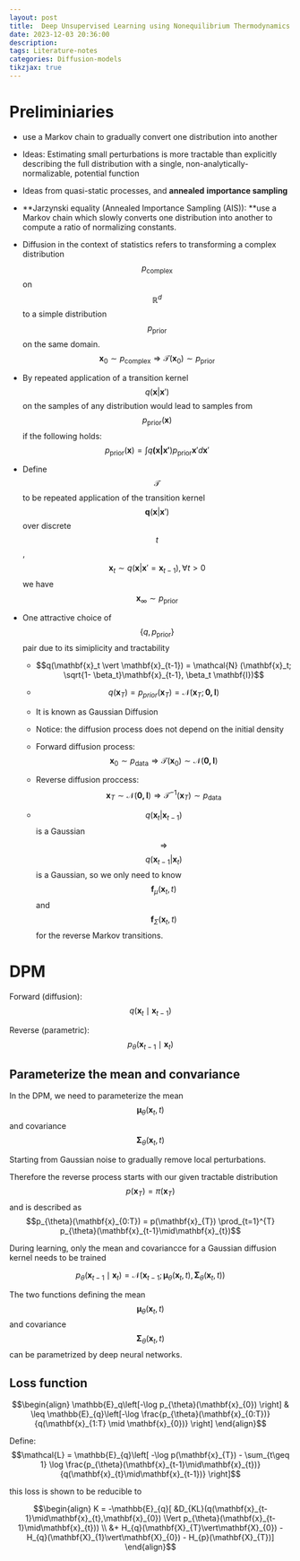 ```yaml
---
layout: post
title:  Deep Unsupervised Learning using Nonequilibrium Thermodynamics
date: 2023-12-03 20:36:00
description: 
tags: Literature-notes
categories: Diffusion-models
tikzjax: true
---
```


# Preliminiaries
- use a Markov chain to gradually convert one distribution into another

- Ideas: Estimating small perturbations is more tractable than explicitly describing the full distribution with a single, non-analytically-normalizable, potential function

- Ideas from quasi-static processes, and **annealed** **importance sampling**

- **Jarzynski equality (Annealed Importance Sampling (AIS)): **use a Markov chain which slowly converts one distribution into another to compute a ratio of normalizing constants.

- Diffusion in the context of statistics refers to transforming a complex distribution $$p_{\text{complex}}$$on $$\mathbb{R}^{d}$$to a simple distribution $$p_{\text{prior}}$$on the same domain. $$\mathbf{x}_0 \sim p_{\text{complex}} \Rightarrow \mathcal{T} (\mathbf{x}_0) \sim p_{\text{prior}}$$

- By repeated application of a transition kernel $$q(\mathbf{x}\vert \mathbf{x}')$$on the samples of any distribution would lead to samples from $$p_{\text{prior}}(\mathbf{x})$$if the following holds: $$p_{\text{prior}}(\textbf{x}) = \int q \mathbf{(x \vert x'} )p_{\text{prior}}\mathbf{x}'d \mathbf{x}'$$

- Define $$\mathcal{T}$$ to be repeated application of the transition kernel $$\mathbf{q}(\mathbf{x} \vert \mathbf{x}')$$over discrete $$t$$, $$\mathbf{x}_t \sim q(\mathbf{x} \vert \mathbf{x}' = \mathbf{x}_{t-1}), \, \forall t>0$$ we have $$\mathbf{x}_{\infty} \sim p_{\text{prior}}$$

- One attractive choice of $$\{ q, p_{\text{prior}} \}$$pair due to its simiplicity and tractability

   - $$q(\mathbf{x}_t \vert \mathbf{x}_{t-1}) = \mathcal{N} (\mathbf{x}_t; \sqrt{1- \beta_t}\mathbf{x}_{t-1}, \beta_t \mathbf{I})$$

   - $$q(\mathbf{x}_T) = p_{prior}(\mathbf{x}_T) = \mathcal{N} (\mathbf{x}_T; \mathbf{0, I})$$

   - It is known as Gaussian Diffusion

   - Notice: the diffusion process does not depend on the initial density

   - Forward diffusion process: $$\mathbf{x}_0 \sim p_{\text{data}} \Rightarrow \mathcal{T} (\mathbf{x}_0) \sim \mathcal{N} (\mathbf{0, I})$$

   - Reverse diffusion proccess: $$\mathbf{x}_T \sim \mathcal{N} (\mathbf{0, I})  \Rightarrow \mathcal{T}^{-1} (\mathbf{x}_T) \sim p_{\text{data}}$$

   - $$q(\mathbf{x}_t \vert \mathbf{x}_{t-1})$$is a Gaussian $$\Rightarrow$$$$q(\mathbf{x}_{t-1} \vert \mathbf{x}_{t})$$is a Gaussian, so we only need to know $$\mathbf{f}_{\mu}(\mathbf{x}_{t}, t)$$and $$\mathbf{f}_{\Sigma}(\mathbf{x}_{t}, t)$$for the reverse Markov transitions.

# DPM

Forward (diffusion): $$ q(\mathbf{x}_{t}\mid\mathbf{x}_{t-1})$$

Reverse (parametric): $$ p_{\theta}(\mathbf{x}_{t-1}\mid\mathbf{x}_{t})$$

## Parameterize the mean and convariance

In the DPM, we need to parameterize the  mean $$\mathbf{\mu}_{\theta}(\mathbf{x}_{t},t)$$ and covariance $$\mathbf{\Sigma}_{\theta}(\mathbf{x}_{t},t)$$

Starting from Gaussian noise to gradually remove local perturbations. 

Therefore the reverse process starts with our given tractable distribution $$p(\mathbf{x}_{T})=\pi(\mathbf{x}_{T})$$ and is described as
$$p_{\theta}(\mathbf{x}_{0:T}) =  p(\mathbf{x}_{T}) \prod_{t=1}^{T} p_{\theta}(\mathbf{x}_{t-1}\mid\mathbf{x}_{t})$$

During learning, only the mean and covariancce for a Gaussian diffusion kernel needs to be trained

$$p_{\theta}(\mathbf{x}_{t-1}\mid\mathbf{x}_{t}) = \mathcal{N}(\mathbf{x}_{t-1} ; \mathbf{\mu}_{\theta}(\mathbf{x}_{t},t),\mathbf{\Sigma}_{\theta}(\mathbf{x}_{t},t))$$

The two functions defining the mean $$\mathbf{\mu}_{\theta}(\mathbf{x}_{t},t)$$ and covariance $$\mathbf{\Sigma}_{\theta}(\mathbf{x}_{t},t)$$ can be parametrized by deep neural networks. 

## Loss function

$$\begin{align}
\mathbb{E}_q\left[-\log p_{\theta}(\mathbf{x}_{0}) \right] & \leq \mathbb{E}_{q}\left[-\log \frac{p_{\theta}(\mathbf{x}_{0:T})}{q(\mathbf{x}_{1:T} \mid \mathbf{x}_{0})} \right] 
\end{align}$$

Define:
$$\mathcal{L}  = \mathbb{E}_{q}\left[ -\log p(\mathbf{x}_{T}) - \sum_{t\geq 1} \log \frac{p_{\theta}(\mathbf{x}_{t-1}\mid\mathbf{x}_{t})}{q(\mathbf{x}_{t}\mid\mathbf{x}_{t-1})} \right]$$

this loss is shown to be reducible to

$$\begin{align}
K = -\mathbb{E}_{q}[ &D_{KL}(q(\mathbf{x}_{t-1}\mid\mathbf{x}_{t},\mathbf{x}_{0}) \Vert p_{\theta}(\mathbf{x}_{t-1}\mid\mathbf{x}_{t}))  \\
&+ H_{q}(\mathbf{X}_{T}\vert\mathbf{X}_{0}) - H_{q}(\mathbf{X}_{1}\vert\mathbf{X}_{0}) - H_{p}(\mathbf{X}_{T})]
\end{align}$$

